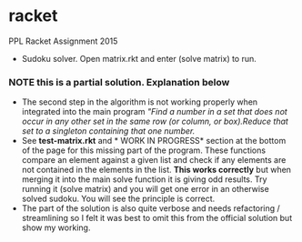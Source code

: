 # racket

PPL Racket Assignment 2015
- Sudoku solver. Open matrix.rkt and enter (solve matrix) to run.

### NOTE this is a **partial** solution. Explanation below
-  The second step in the algorithm is not working properly when integrated into the main program *"Find a number in a set that does not occur in any other set in the same row (or column, or box).Reduce that set to a singleton containing that one number.* 
- See **test-matrix.rkt** and * WORK IN PROGRESS* section at the bottom of the page for this missing part of the program.  These functions compare an element against a given list and check if any elements are not contained in the elements in the list. **This works correctly** but when merging it into the main solve function it is giving odd results.  Try running it (solve matrix) and you will get one error in an otherwise solved sudoku.  You will see the principle is correct.
- The part of the solution is also quite verbose and needs refactoring / streamlining so I felt it was best to omit this from the official solution but show my working.
